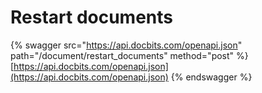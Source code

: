 # Restart documents

{% swagger src="https://api.docbits.com/openapi.json" path="/document/restart_documents" method="post" %}
[https://api.docbits.com/openapi.json](https://api.docbits.com/openapi.json)
{% endswagger %}
